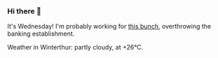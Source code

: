 ### Hi there :wave:

It's Wednesday! I'm probably working for [this bunch](https://github.com/kohofinancial), overthrowing the banking establishment.

Weather in Winterthur: partly cloudy, at +26°C.
